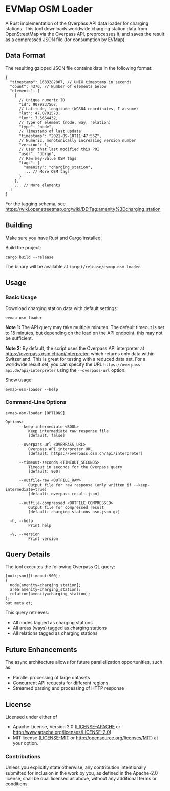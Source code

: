 # EVMap OSM Loader

A Rust implementation of the Overpass API data loader for charging stations.
This tool downloads worldwide charging station data from OpenStreetMap via the
Overpass API, preprocesses it, and saves the result as a compressed JSON file
(for consumption by EVMap).

## Data Format

The resulting gzipped JSON file contains data in the following format:

```json5
{
  "timestamp": 1633282807, // UNIX timestamp in seconds
  "count": 4376, // Number of elements below
  "elements": [
    {
      // Unique numeric ID
      "id": 9079237567,
      // Latitude, longitude (WGS84 coordinates, I assume)
      "lat": 47.0701573,
      "lon": 7.5664432,
      // Type of element (node, way, relation)
      "type": "node",
      // Timestamp of last update
      "timestamp": "2021-09-10T11:47:56Z",
      // Numeric, monotonically increasing version number
      "version": 1,
      // User that last modified this POI
      "user": "dbrgn",
      // Raw key-value OSM tags
      "tags": {
        "amenity": "charging_station",
        ... // More OSM tags
      }
    },
    ... // More elements
  ]
}
```

For the tagging schema, see <https://wiki.openstreetmap.org/wiki/DE:Tag:amenity%3Dcharging_station>

## Building

Make sure you have Rust and Cargo installed.

Build the project:

    cargo build --release

The binary will be available at `target/release/evmap-osm-loader`.

## Usage

### Basic Usage

Download charging station data with default settings:

    evmap-osm-loader

**Note 1:** The API query may take multiple minutes. The default timeout is set
to 15 minutes, but depending on the load on the API endpoint, this may not be
sufficient.

**Note 2:** By default, the script uses the Overpass API interpreter at
<https://overpass.osm.ch/api/interpreter>, which returns only data within
Switzerland. This is great for testing with a reduced data set. For a worldwide
result set, you can specify the URL `https://overpass-api.de/api/interpreter`
using the `--overpass-url` option.

Show usage:

    evmap-osm-loader --help

### Command-Line Options

```
evmap-osm-loader [OPTIONS]

Options:
      --keep-intermediate <BOOL>
          Keep intermediate raw response file
          [default: false]

      --overpass-url <OVERPASS_URL>
          Overpass API interpreter URL
          [default: https://overpass.osm.ch/api/interpreter]

      --timeout-seconds <TIMEOUT_SECONDS>
          Timeout in seconds for the Overpass query
          [default: 900]

      --outfile-raw <OUTFILE_RAW>
          Output file for raw response (only written if --keep-intermediate=true)
          [default: overpass-result.json]

      --outfile-compressed <OUTFILE_COMPRESSED>
          Output file for compressed result
          [default: charging-stations-osm.json.gz]

  -h, --help
          Print help

  -V, --version
          Print version
```

## Query Details

The tool executes the following Overpass QL query:

```
[out:json][timeout:900];
(
  node[amenity=charging_station];
  area[amenity=charging_station];
  relation[amenity=charging_station];
);
out meta qt;
```

This query retrieves:

- All nodes tagged as charging stations
- All areas (ways) tagged as charging stations
- All relations tagged as charging stations

## Future Enhancements

The async architecture allows for future parallelization opportunities, such as:

- Parallel processing of large datasets
- Concurrent API requests for different regions
- Streamed parsing and processing of HTTP response

## License

Licensed under either of

 * Apache License, Version 2.0 ([LICENSE-APACHE](LICENSE-APACHE) or
   http://www.apache.org/licenses/LICENSE-2.0)
 * MIT license ([LICENSE-MIT](LICENSE-MIT) or
   http://opensource.org/licenses/MIT) at your option.

### Contributions

Unless you explicitly state otherwise, any contribution intentionally submitted
for inclusion in the work by you, as defined in the Apache-2.0 license, shall
be dual licensed as above, without any additional terms or conditions.
